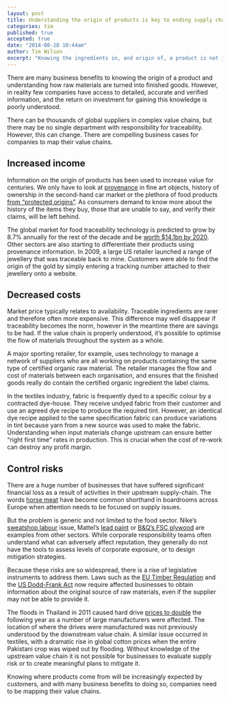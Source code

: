 ```yaml
---
layout: post
title: Understanding the origin of products is key to ending supply chain scandals
categories: tim
published: true
accepted: true
date: "2014-08-28 10:44am"
author: Tim Wilson
excerpt: "Knowing the ingredients in, and origin of, a product is not just ethically right, it makes business sense too"
---
```


There are many business benefits to knowing the origin of a product and understanding how raw materials are turned into finished goods. However, in reality few companies have access to detailed, accurate and verified information, and the return on investment for gaining this knowledge is poorly understood.

There can be thousands of global suppliers in complex value chains, but there may be no single department with responsibility for traceability. However, this can change. There are compelling business cases for companies to map their value chains.

## Increased income
Information on the origin of products has been used to increase value for centuries. We only have to look at [provenance](http://en.wikipedia.org/wiki/Provenance) in fine art objects, history of ownership in the second-hand car market or the plethora of food products [from “protected origins”](http://en.wikipedia.org/wiki/Geographical_indications_and_traditional_specialities_in_the_European_Union). As consumers demand to know more about the history of the items they buy, those that are unable to say, and verify their claims, will be left behind.

The global market for food traceability technology is predicted to grow by 8.7% annually for the rest of the decade and be [worth $14.1bn by 2020](http://alliedmarketresearch.blogspot.co.uk/2014/02/keep-your-food-safe-and-healthy-with.html). Other sectors are also starting to differentiate their products using provenance information. In 2009, a large US retailer launched a range of jewellery that was traceable back to mine. Customers were able to find the origin of the gold by simply entering a tracking number attached to their jewellery onto a website.

## Decreased costs
Market price typically relates to availability. Traceable ingredients are rarer and therefore often more expensive. This difference may well disappear if traceability becomes the norm, however in the meantime there are savings to be had. If the value chain is properly understood, it’s possible to optimise the flow of materials throughout the system as a whole.

A major sporting retailer, for example, uses technology to manage a network of suppliers who are all working on products containing the same type of certified organic raw material. The retailer manages the flow and cost of materials between each organisation, and ensures that the finished goods really do contain the certified organic ingredient the label claims.

In the textiles industry, fabric is frequently dyed to a specific colour by a contracted dye-house. They receive undyed fabric from their customer and use an agreed dye recipe to produce the required tint. However, an identical dye recipe applied to the same specification fabric can produce variations in tint because yarn from a new source was used to make the fabric. Understanding when input materials change upstream can ensure better “right first time” rates in production. This is crucial when the cost of re-work can destroy any profit margin.

## Control risks
There are a huge number of businesses that have suffered significant financial loss as a result of activities in their upstream supply-chain. The words [horse meat](http://www.theguardian.com/uk/horsemeat-scandal) have become common shorthand in boardrooms across Europe when attention needs to be focused on supply issues.

But the problem is generic and not limited to the food sector. Nike’s [sweatshop labour](http://www.businessinsider.com/how-nike-solved-its-sweatshop-problem-2013-5) issue, Mattel’s [lead paint](http://www.nytimes.com/2007/08/02/business/02toy.html/?_r=0) or [B&Q’s FSC plywood](http://www.diyweek.net/news/news.asp?id=15316) are examples from other sectors. While corporate responsibility teams often understand what can adversely affect reputation, they generally do not have the tools to assess levels of corporate exposure, or to design mitigation strategies.

Because these risks are so widespread, there is a rise of legislative instruments to address them. Laws such as the [EU Timber Regulation](http://ec.europa.eu/environment/forests/timber_regulation.htm) and the [US Dodd-Frank Act](http://www.theguardian.com/sustainable-business/conflict-free-minerals-drc-companies-stay) now require affected businesses to obtain information about the original source of raw materials, even if the supplier may not be able to provide it.

The floods in Thailand in 2011 caused hard drive [prices to double](http://www.theinquirer.net/inquirer/news/2128270/hard-drive-prices-double-thai-floods) the following year as a number of large manufacturers were affected. The location of where the drives were manufactured was not previously understood by the downstream value chain. A similar issue occurred in textiles, with a dramatic rise in global cotton prices when the entire Pakistani crop was wiped out by flooding. Without knowledge of the upstream value chain it is not possible for businesses to evaluate supply risk or to create meaningful plans to mitigate it.

Knowing where products come from will be increasingly expected by customers, and with many business benefits to doing so, companies need to be mapping their value chains.
